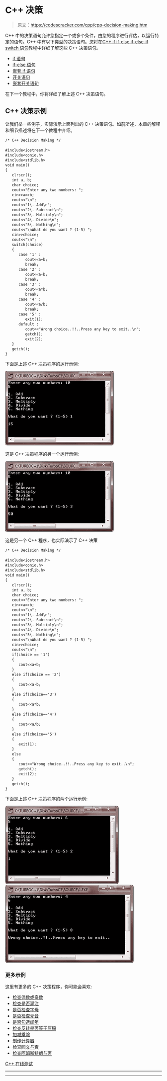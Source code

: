 # C++ 决策

> 原文：<https://codescracker.com/cpp/cpp-decision-making.htm>

C++ 中的决策语句允许您指定一个或多个条件，由您的程序进行评估，以运行特定的语句。C++ 中有以下类型的决策语句。您将在[C++ if if-else if-else-if switch 语句](/cpp/cpp-selection-statements.htm)教程中详细了解这些 C++ 决策语句。

*   [if 语句](/cpp/cpp-selection-statements.htm)
*   [if-else 语句](/cpp/cpp-selection-statements.htm)
*   [嵌套 if 语句](/cpp/cpp-selection-statements.htm)
*   [开关语句](/cpp/cpp-selection-statements.htm)
*   [嵌套开关语句](/cpp/cpp-selection-statements.htm)

在下一个教程中，你将详细了解上述 C++ 决策语句。

## C++ 决策示例

让我们举一些例子，实际演示上面列出的 C++ 决策语句。如前所述，本章的解释和细节描述将在下一个教程中介绍。

```
/* C++ Decision Making */

#include<iostream.h>
#include<conio.h>
#include<stdlib.h>
void main()
{
   clrscr();
   int a, b;
   char choice;
   cout<<"Enter any two numbers: ";
   cin>>a>>b;
   cout<<"\n";
   cout<<"1\. Add\n";
   cout<<"2\. Subtract\n";
   cout<<"3\. Multiply\n";
   cout<<"4\. Divide\n";
   cout<<"5\. Nothing\n";
   cout<<"\nWhat do you want ? (1-5) ";
   cin>>choice;
   cout<<"\n";
   switch(choice)
   {
      case '1' :
         cout<<a+b;
         break;
      case '2' :
         cout<<a-b;
         break;
      case '3' :
         cout<<a*b;
         break;
      case '4' :
         cout<<a/b;
         break;
      case '5' :
         exit(1);
      default :
         cout<<"Wrong choice..!!..Press any key to exit..\n";
         getch();
         exit(2);
   }
   getch();
}
```

下面是上述 C++ 决策程序的运行示例:

![c++ decision making](img/94d55ae83d6e88d56f0b6208817bffdd.png)

这是 C++ 决策程序的另一个运行示例:

![decision making in c++](img/dbd8e1ebda1cd11bef4a3f97bf554044.png)

这是另一个 C++ 程序，也实际演示了 C++ 决策

```
/* C++ Decision Making */

#include<iostream.h>
#include<conio.h>
#include<stdlib.h>
void main()
{
   clrscr();
   int a, b;
   char choice;
   cout<<"Enter any two numbers: ";
   cin>>a>>b;
   cout<<"\n";
   cout<<"1\. Add\n";
   cout<<"2\. Subtract\n";
   cout<<"3\. Multiply\n";
   cout<<"4\. Divide\n";
   cout<<"5\. Nothing\n";
   cout<<"\nWhat do you want ? (1-5) ";
   cin>>choice;
   cout<<"\n";
   if(choice == '1')
   {
      cout<<a+b;
   }
   else if(choice == '2')
   {
      cout<<a-b;
   }
   else if(choice=='3')
   {
      cout<<a*b;
   }
   else if(choice=='4')
   {
      cout<<a/b;
   }
   else if(choice=='5')
   {
      exit(1);
   }
   else
   {
      cout<<"Wrong choice..!!..Press any key to exit..\n";
      getch();
      exit(2);
   }
   getch();
}
```

下面是上述 C++ 决策程序的两个运行示例:

![c++ decision making statements](img/48aee54de28d3f8ee00ea2f54461eb2f.png)
![decision making statements c++](img/22df2b53488e3fa456e62e225f779b5d.png)

### 更多示例

这里有更多的 C++ 决策程序，你可能会喜欢:

*   [检查偶数或奇数](/cpp/program/cpp-program-check-even-odd.htm)
*   [检查是否灌注](/cpp/program/cpp-program-check-prime.htm)
*   [是否检查字母](/cpp/program/cpp-program-check-alphabet.htm)
*   [是否检查元音](/cpp/program/cpp-program-check-vowel.htm)
*   [是否勾选闰年](/cpp/program/cpp-program-check-leap-year.htm)
*   [检查反转是否等于原稿](/cpp/program/cpp-program-check-reverse-equal-original.htm)
*   [加减乘除](/cpp/program/addition-subtraction-multiplication-division.htm)
*   [制作计算器](/cpp/program/cpp-program-make-calculator.htm)
*   [检查回文与否](/cpp/program/cpp-program-palindrome-number.htm)
*   [检查阿姆斯特朗与否](/cpp/program/cpp-program-find-armstrong-number.htm)

[C++ 在线测试](/exam/showtest.php?subid=3)

* * *

* * *